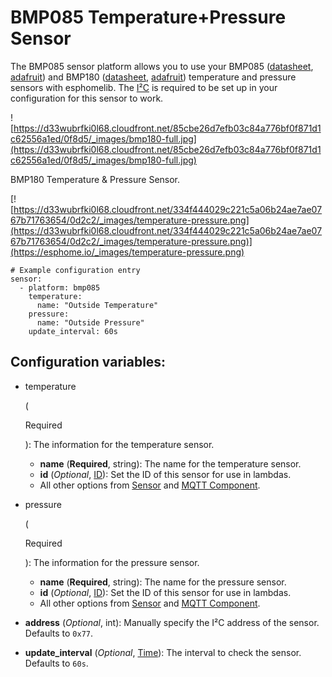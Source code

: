 # BMP085 Temperature+Pressure Sensor

The BMP085 sensor platform allows you to use your BMP085 ([datasheet](https://www.sparkfun.com/datasheets/Components/General/BST-BMP085-DS000-05.pdf), [adafruit](https://www.adafruit.com/product/391)) and BMP180 ([datasheet](https://cdn-shop.adafruit.com/datasheets/BST-BMP180-DS000-09.pdf), [adafruit](https://www.adafruit.com/product/1603)) temperature and pressure sensors with esphomelib. The [I²C](https://esphome.io/components/i2c#i2c) is required to be set up in your configuration for this sensor to work.

![https://d33wubrfki0l68.cloudfront.net/85cbe26d7efb03c84a776bf0f871d1c62556a1ed/0f8d5/_images/bmp180-full.jpg](https://d33wubrfki0l68.cloudfront.net/85cbe26d7efb03c84a776bf0f871d1c62556a1ed/0f8d5/_images/bmp180-full.jpg)

BMP180 Temperature & Pressure Sensor.

[![https://d33wubrfki0l68.cloudfront.net/334f444029c221c5a06b24ae7ae0767b71763654/0d2c2/_images/temperature-pressure.png](https://d33wubrfki0l68.cloudfront.net/334f444029c221c5a06b24ae7ae0767b71763654/0d2c2/_images/temperature-pressure.png)](https://esphome.io/_images/temperature-pressure.png)

```
# Example configuration entry
sensor:
  - platform: bmp085
    temperature:
      name: "Outside Temperature"
    pressure:
      name: "Outside Pressure"
    update_interval: 60s
```

## Configuration variables:

- temperature

   

  (

  Required

  ): The information for the temperature sensor.

  - **name** (**Required**, string): The name for the temperature sensor.
  - **id** (*Optional*, [ID](https://esphome.io/guides/configuration-types#config-id)): Set the ID of this sensor for use in lambdas.
  - All other options from [Sensor](https://esphome.io/components/sensor/#config-sensor) and [MQTT Component](https://esphome.io/components/mqtt#config-mqtt-component).

- pressure

   

  (

  Required

  ): The information for the pressure sensor.

  - **name** (**Required**, string): The name for the pressure sensor.
  - **id** (*Optional*, [ID](https://esphome.io/guides/configuration-types#config-id)): Set the ID of this sensor for use in lambdas.
  - All other options from [Sensor](https://esphome.io/components/sensor/#config-sensor) and [MQTT Component](https://esphome.io/components/mqtt#config-mqtt-component).

- **address** (*Optional*, int): Manually specify the I²C address of the sensor. Defaults to `0x77`.

- **update_interval** (*Optional*, [Time](https://esphome.io/guides/configuration-types#config-time)): The interval to check the sensor. Defaults to `60s`.